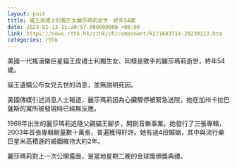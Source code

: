 ```yaml
---
layout: post
title: 貓王皮禮士利獨生女麗莎瑪莉逝世　終年54歲
date: 2023-01-13 11:20:57.000000000 +08:00
link: https://news.rthk.hk/rthk/ch/component/k2/1683714-20230113.htm
categories: rthk
---
```


美國一代搖滾樂巨星貓王皮禮士利獨生女、同樣是歌手的麗莎瑪莉逝世，終年54歲。

貓王遺孀公布女兒去世的消息，並無說明死因。

美國傳媒引述消息人士報道，麗莎瑪莉因為心臟驟停被緊急送院，她在加州卡拉巴薩斯的寓所被發現時已經無反應。

1968年出生的麗莎瑪莉追隨父親貓王腳步，開創音樂事業。她發行了三張專輯，2003年首張專輯銷量數十萬張，普遍獲得好評。她有過4段婚姻，其中與流行樂巨星米高積遜的婚姻維持大約2年。

麗莎瑪莉對上一次公開露面，是當地星期二晚的金球獎頒獎典禮。
